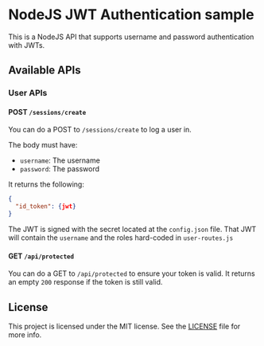 # NodeJS JWT Authentication sample

This is a NodeJS API that supports username and password authentication with JWTs.

## Available APIs

### User APIs

#### POST `/sessions/create`

You can do a POST to `/sessions/create` to log a user in.

The body must have:

* `username`: The username
* `password`: The password

It returns the following:

```json
{
  "id_token": {jwt}
}
```

The JWT is signed with the secret located at the `config.json` file. That JWT will contain the `username` and the roles hard-coded in `user-routes.js`

#### GET `/api/protected`

You can do a GET to `/api/protected` to ensure your token is valid.  It returns an empty `200` response if the token is still valid.

## License

This project is licensed under the MIT license. See the [LICENSE](LICENSE) file for more info.

